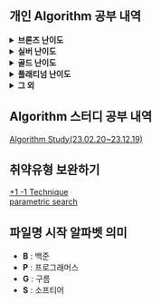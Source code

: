 ## 개인 Algorithm 공부 내역
<details>
<summary> <b>브론즈 난이도</b> </summary>

|                               문제명(링크)                                | 난이도 |         유형         |                          비고                           |
|:--------------------------------------------------------------------:|:---:|:------------------:|:-----------------------------------------------------:|
|         [최대공약수와 최소공배수](https://www.acmicpc.net/problem/2609)         | B1  |         수학         |     [대회 문제](https://www.acmicpc.net/category/74)      |
|              [평균](https://www.acmicpc.net/problem/1546)              | B1  |      수학, 사칙연산      |                                                       |
|        [Slice String](https://www.acmicpc.net/problem/30034)         | B1  |   구현, 자료 구조, 문자열   | [대회 문제](https://www.acmicpc.net/category/detail/3910) |
|            [단어 공부](https://www.acmicpc.net/problem/1157)             | B1  |      구현, 문자열       |                                                       |
|         [달팽이는 올라가고 싶다](https://www.acmicpc.net/problem/2869)         | B1  |         수학         |  [대회 문제](https://www.acmicpc.net/category/detail/76)  |
|           [Hashing](https://www.acmicpc.net/problem/15829)           | B2  |    구현, 문자열, 해싱     |     [대회 문제](https://www.acmicpc.net/category/701)     |
|            [OX 퀴즈](https://www.acmicpc.net/problem/8958)             | B2  |      구현, 문자열       | [대회 문제](https://www.acmicpc.net/category/detail/1067) |
|      [Union Maplestory](https://www.acmicpc.net/problem/28455)       | B2  |       구현, 정렬       | [대회 문제](https://www.acmicpc.net/category/detail/3675) |
|            [TV 크기](https://www.acmicpc.net/problem/1297)             | B2  |   기하학, 피타고라스 정리    |                                                       |
|            [단어의 개수](https://www.acmicpc.net/problem/1152)            | B2  |      구현, 문자열       |                                                       |
|             [거스름돈](https://www.acmicpc.net/problem/5585)             | B2  |        그리디         | [대회 문제](https://www.acmicpc.net/category/detail/553)  |
|          [럭키 스트레이트](https://www.acmicpc.net/problem/18406)           | B2  |      구현, 문자열       |                                                       |
|            [모스 부호](https://www.acmicpc.net/problem/29701)            | B2  | 구현, 자료 구조, 문자열, 해시 | [대회 문제](https://www.acmicpc.net/category/detail/3867) |
|            [문자열 반복](https://www.acmicpc.net/problem/2675)            | B2  |      구현, 문자열       | [대회 문제](https://www.acmicpc.net/category/detail/5) |
|           [ACM 호텔](https://www.acmicpc.net/problem/10250)            | B3  |    수학, 구현, 사칙연산    | [대회 문제](https://www.acmicpc.net/category/detail/1283) |
|         [Since 1973](https://www.acmicpc.net/problem/28135)          | B3  |    수학, 구현, 사칙연산    |     [대회 문제](https://www.acmicpc.net/category/848)     |
|             [최댓값](https://www.acmicpc.net/problem/2562)              | B3  |         구현         |     [대회 문제](https://www.acmicpc.net/category/68)      |
|           [Фигурки](https://www.acmicpc.net/problem/29029)           | B3  |      구현, 그리디       |     [대회 문제](https://www.acmicpc.net/category/892)     |
|            [네 번째 점](https://www.acmicpc.net/problem/3009)            | B3  |      구현, 기하학       |     [대회 문제](https://www.acmicpc.net/category/100)     |
|           [DKSH 찾기](https://www.acmicpc.net/problem/29766)           | B4  |      구현, 문자열       | [대회 문제](https://www.acmicpc.net/category/detail/3869) |
|          [Archivist](https://www.acmicpc.net/problem/28454)          | B4  |         구현         | [대회 문제](https://www.acmicpc.net/category/detail/2348) |
|      [Goodbye, Code Jam](https://www.acmicpc.net/problem/29738)      | B4  |         구현         | [대회 문제](https://www.acmicpc.net/category/detail/3876) |
|             [모비스](https://www.acmicpc.net/problem/28074)             | B4  |      구현, 문자열       |     [대회 문제](https://www.acmicpc.net/category/846)     |
|   [Рождественская лотерея](https://www.acmicpc.net/problem/29683)    | B4  |      수학, 사칙연산      |     [대회 문제](https://www.acmicpc.net/category/924)     |
|          [Oddities](https://www.acmicpc.net/problem/10480)           | B4  |    수학, 구현, 사칙연산    | [대회 문제](https://www.acmicpc.net/category/detail/1308) |
|       [Previous Level](https://www.acmicpc.net/problem/28453)        | B4  |    구현, 많은 조건 분기    | [대회 문제](https://www.acmicpc.net/category/detail/3675) |
|         [Rust Study](https://www.acmicpc.net/problem/30033)          | B4  |         구현         | [대회 문제](https://www.acmicpc.net/category/detail/3910) |
|            [Файлы](https://www.acmicpc.net/problem/29546)            | B4  |      구현, 문자열       | [대회 문제](https://www.acmicpc.net/category/detail/3827) |
| [Advance to Taoyuan Regional](https://www.acmicpc.net/problem/30319) | B4  |    수학, 구현, 사칙연산    | [대회 문제](https://www.acmicpc.net/category/detail/3989) |
|          [공백 없는 A+B](https://www.acmicpc.net/problem/15873)          | B4  | 수학, 사칙연산, 많은 조건 분기 |                                                       |
|           [Поп-ит](https://www.acmicpc.net/problem/30585)            | B4  |      구현, 문자열       | [대회 문제](https://www.acmicpc.net/category/detail/4023) |
|  [Amusement Park Adventure](https://www.acmicpc.net/problem/29986)   | B4  |         구현         | [대회 문제](https://www.acmicpc.net/category/detail/3902) |
|       [Торговый центр](https://www.acmicpc.net/problem/28648)        | B4  |    수학, 구현, 사칙연산    |     [대회 문제](https://www.acmicpc.net/category/875)     |
|    [gahui and sousenkyo 3](https://www.acmicpc.net/problem/30793)    | B4  |    수학, 구현, 사칙연산    | [대회 문제](https://www.acmicpc.net/category/detail/4069) |
|           [A+B -7](https://www.acmicpc.net/problem/11021)            | B5  |    수학, 구현, 사칙연산    |                                                       |
|             [AxB](https://www.acmicpc.net/problem/10998)             | B5  |    수학, 구현, 사칙연산    |                                                       |
|           [두 수 비교하기](https://www.acmicpc.net/problem/1330)           | B5  |         구현         |                                                       |
|          [2023 밈 투표](https://www.acmicpc.net/problem/29731)          | B5  |      구현, 문자열       | [대회 문제](https://www.acmicpc.net/category/detail/3876) |
|           [A+B -4](https://www.acmicpc.net/problem/10951)            | B5  |    수학, 구현, 사칙연산    |                                                       |
|             [A+B](https://www.acmicpc.net/problem/1000)              | B5  |    수학, 구현, 사칙연산    |                                                       |
|             [A-B](https://www.acmicpc.net/problem/1001)              | B5  |    수학, 구현, 사칙연산    |                                                       |
|             [A/B](https://www.acmicpc.net/problem/1008)              | B5  |    수학, 구현, 사칙연산    |                                                       |
|           [Lucky 7](https://www.acmicpc.net/problem/30224)           | B5  |       수학, 구현       | [대회 문제](https://www.acmicpc.net/category/detail/3975) |
|            [Pups](https://www.acmicpc.net/problem/26575)             | B5  |      수학, 사칙연산      |     [대회 문제](https://www.acmicpc.net/category/787)     |
|      [Welcome to SMUPC!](https://www.acmicpc.net/problem/29699)      | B5  | 수학, 구현, 문자열, 사칙연산  | [대회 문제](https://www.acmicpc.net/category/detail/3867) |
|             [검증 수](https://www.acmicpc.net/problem/2475)             | B5  |    수학, 구현, 사칙연산    |     [대회 문제](https://www.acmicpc.net/category/62)      |
|          [X보다 작은 수](https://www.acmicpc.net/problem/10871)           | B5  |         구현         |                                                       |

</details>

<details>
<summary> <b>실버 난이도</b> </summary>

|                           문제명(링크)                            | 난이도 |         유형         |                          비고                           |
|:------------------------------------------------------------:|:---:|:------------------:|:-----------------------------------------------------:|
|     [구간 합 구하기 5](https://www.acmicpc.net/problem/11660)      | S1  |      DP, 누적 합      |                                                       |
|          [곱셈](https://www.acmicpc.net/problem/1629)          | S1  |     수학, 분할 정복      |                                                       |
|       [1로 만들기2](https://www.acmicpc.net/problem/12852)       | S1  |     DP, Graph      |                                                       |
|          [Z](https://www.acmicpc.net/problem/1074)           | S1  |     분할 정복, 재귀      |                                                       |
|         [INK](https://www.acmicpc.net/problem/30036)         | S1  |     구현, 시뮬레이션      | [대회 문제](https://www.acmicpc.net/category/detail/3910) |
|       [단지번호붙이기](https://www.acmicpc.net/problem/2667)        | S1  |   그래프, DFS, BFS    |     [대회 문제](https://www.acmicpc.net/category/82)      |
|        [미로 탐색](https://www.acmicpc.net/problem/2178)         | S1  |      그래프, BFS      |                                                       |
|        [나무 자르기](https://www.acmicpc.net/problem/2805)        | S2  |  이분 탐색, 매개 변수 탐색   |  [대회 문제](https://www.acmicpc.net/category/detail/72)  |
|       [DFS와 BFS](https://www.acmicpc.net/problem/1260)       | S2  |        그래프         |                                                       |
|        [랜선 자르기](https://www.acmicpc.net/problem/1654)        | S2  |   이분탐색, 매개변수 탐색    |                                                       |
|       [마인크래프트](https://www.acmicpc.net/problem/18111)        | S2  |     구현, 완전 탐색      |     [대회 문제](https://www.acmicpc.net/category/693)     |
|        [1로 만들기](https://www.acmicpc.net/problem/1463)        | S3  |         DP         |                                                       |
|       [2xn 타일링](https://www.acmicpc.net/problem/11726)       | S3  |         DP         |                                                       |
|      [2xn 타일링2](https://www.acmicpc.net/problem/11727)       | S3  |         DP         |                                                       |
|      [1,2,3 더하기](https://www.acmicpc.net/problem/9095)       | S3  |        그리디         | [대회 문제](https://www.acmicpc.net/category/detail/884)  |
|      [N과 M (2)](https://www.acmicpc.net/problem/15650)       | S3  |        백트래킹        |                                                       |
|      [N과 M (5)](https://www.acmicpc.net/problem/15654)       | S3  |        백트래킹        |                                                       |
|        [프린터 큐](https://www.acmicpc.net/problem/1966)         | S3  | 구현, 자료구조, 시뮬레이션, 큐 |  [대회 문제](https://www.acmicpc.net/category/detail/55)  |
| [개발자 지망생 구름이의 취업 뽀개기](https://www.acmicpc.net/problem/29155) | S3  |      그리디, 정렬       | [대회 문제](https://www.acmicpc.net/category/detail/3855) |
|        [계단 오르기](https://www.acmicpc.net/problem/2579)        | S3  |         DP         |     [대회 문제](https://www.acmicpc.net/category/70)      |
|         [바이러스](https://www.acmicpc.net/problem/2606)         | S3  |   그래프, DFS, BFS    |     [대회 문제](https://www.acmicpc.net/category/74)      |
|          [괄호](https://www.acmicpc.net/problem/9012)          | S4  |   자료 구조, 문자열, 스택   | [대회 문제](https://www.acmicpc.net/category/detail/1081) |
|      [solved.ac](https://www.acmicpc.net/problem/18110)      | S4  |     수학, 구현, 정렬     |     [대회 문제](https://www.acmicpc.net/category/693)     |
|         [30](https://www.acmicpc.net/problem/10610)          | S4  |  수학, 그리디, 정렬, 문자열  | [대회 문제](https://www.acmicpc.net/category/detail/1322) |
|         [ATM](https://www.acmicpc.net/problem/11399)         | S4  |      그리디, 정렬       |                                                       |
|         [국영수](https://www.acmicpc.net/problem/10825)         | S4  |         정렬         |                                                       |
|       [균형 잡힌 세상](https://www.acmicpc.net/problem/4949)       | S4  |   자료 구조, 문자열, 스택   |                                                       |
|         [기타줄](https://www.acmicpc.net/problem/1049)          | S4  |      수학, 그리디       |                                                       |
|   [나는야 포켓몬 마스터 이다솜](https://www.acmicpc.net/problem/1620)    | S4  |     자료 구조, 해시      |                                                       |
|          [덱](https://www.acmicpc.net/problem/10866)          | S4  |    구현, 자료 구조, 덱    |                                                       |
|        [동전 0](https://www.acmicpc.net/problem/11047)         | S4  |        그리디         |                                                       |
|         [듣보잡](https://www.acmicpc.net/problem/1764)          | S4  | 자료 구조, 문자열, 정렬, 해시 |                                                       |
|       [문자열 집합](https://www.acmicpc.net/problem/14425)        | S4  |   자료 구조, 해시, 트리    |                                                       |
|      [2차원 배열의 합](https://www.acmicpc.net/problem/2167)       | S5  |      구현, 누적합       |                                                       |
|        [BABBA](https://www.acmicpc.net/problem/9625)         | S5  |         DP         |                                                       |
|        [D-Day](https://www.acmicpc.net/problem/1308)         | S5  |         구현         |                                                       |
|        [거스름돈](https://www.acmicpc.net/problem/14916)         | S5  |     수학,그리디, DP     |     [대회 문제](https://www.acmicpc.net/category/788)     |
|   [Array Rotation](https://www.acmicpc.net/problem/28456)    | S5  |     구현, 시뮬레이션      | [대회 문제](https://www.acmicpc.net/category/detail/3675) |
|       [그룹 단어 체커](https://www.acmicpc.net/problem/1316)       | S5  |      구현, 문자열       |                                                       |
|       [나이순 정렬](https://www.acmicpc.net/problem/10814)        | S5  |         정렬         |                                                       |
|        [날짜 계산](https://www.acmicpc.net/problem/1476)         | S5  |   수학, 완전 탐색, 정수론   |                                                       |
|       [너의 평점은](https://www.acmicpc.net/problem/25206)        | S5  |    수학, 구현, 문자열     | [대회 문제](https://www.acmicpc.net/category/detail/3124) |
|        [다리 놓기](https://www.acmicpc.net/problem/1010)         | S5  |    수학, DP, 조합론     |                                                       |
|        [단어 나누기](https://www.acmicpc.net/problem/1251)        | S5  | 구현, 문자열, 완전 탐색, 정렬 |                                                       |
|        [단어 정렬](https://www.acmicpc.net/problem/1181)         | S5  |      문자열, 정렬       |                                                       |
|          [덩치](https://www.acmicpc.net/problem/7568)          | S5  |     구현, 완전 탐색      |     [대회 문제](https://www.acmicpc.net/category/214)     |
|         [뒤집기](https://www.acmicpc.net/problem/1439)          | S5  |      그리디, 문자열      |                                                       |
|         [막대기](https://www.acmicpc.net/problem/1094)          | S5  |     수학, 비트마스킹      |                                                       |
|        [문서 검색](https://www.acmicpc.net/problem/1543)         | S5  |     문자열, 완전 탐색     |                                                       |

</details>

<details>
<summary> <b>골드 난이도</b> </summary>

|                               문제명(링크)                                | 난이도 |              유형               |                          비고                           |
|:--------------------------------------------------------------------:|:---:|:-----------------------------:|:-----------------------------------------------------:|
|         [GCD(n, k)=1](https://www.acmicpc.net/problem/11689)         | G1  |              수학               |                                                       |
|            [K번째 수](https://www.acmicpc.net/problem/1300)             | G1  |        이분 탐색, 매개 변수 탐색        |                                                       |
|           [멀티탭 스케줄링](https://www.acmicpc.net/problem/1700)           | G1  |              그리디              | [대회 문제](https://www.acmicpc.net/category/detail/1086) |
|      [가장 긴 증가하는 부분 수열 2](https://www.acmicpc.net/problem/12015)      | G2  |    이분 탐색, 가장 긴 증가하는 부분 수열     |                                                       |
|      [가장 긴 증가하는 부분 수열 3](https://www.acmicpc.net/problem/12738)      | G2  |    이분 탐색, 가장 긴 증가하는 부분 수열     |                                                       |
|           [미확인 도착지](https://www.acmicpc.net/problem/9370)            | G2  |       그래프, 다익스트라, 최단 경로       | [대회 문제](https://www.acmicpc.net/category/detail/1160) |
|        [PIZZA ALVOLOC](https://www.acmicpc.net/problem/12781)        | G3  |         가하학, 선분 교차 판정         | [대회 문제](https://www.acmicpc.net/category/detail/1492) |
|        [마법사 상어와 토네이도](https://www.acmicpc.net/problem/20057)         | G3  |           구현, 시뮬레이션           |                         삼성 기출                         |
|        [마법사 상어와 파이어스톰](https://www.acmicpc.net/problem/20058)        | G3  |      구현, 시뮬레이션, DFS, BFS      |                         삼성 기출                         |
|            [LCS 2](https://www.acmicpc.net/problem/9252)             | G4  |              DP               |                                                       |
|           [N-Queen](https://www.acmicpc.net/problem/9663)            | G4  |          완전 탐색, 백트래킹          |                                                       |
|     [Road Reconstruction](https://www.acmicpc.net/problem/20046)     | G4  |       그레프, 다익스트라, 최단 경로       | [대회 문제](https://www.acmicpc.net/category/detail/2330) |
|      [가장 긴 증가하는 부분 수열 4](https://www.acmicpc.net/problem/14002)      | G4  |              DP               |                                                       |
|            [게리맨더링](https://www.acmicpc.net/problem/17471)            | G4  | 수학, 그래프, 완전 탐색, BFS, DFS, 조합론 |                                                       |
|            [고층 건물](https://www.acmicpc.net/problem/1027)             | G4  |        수학, 완전 탐색, 기하학         |                                                       |
|            [공유기 설치](https://www.acmicpc.net/problem/2110)            | G4  |        이분 탐색, 매개 변수 탐색        |     [대회 문제](https://www.acmicpc.net/category/747)     |
|          [다항 함수의 적분](https://www.acmicpc.net/problem/17214)          | G4  |    수학, 문자열, 많은 조건 분기, 미적분학    |     [대회 문제](https://www.acmicpc.net/category/791)     |
|        [마법사 상어와 파이어볼](https://www.acmicpc.net/problem/20056)         | G4  |           구현, 시뮬레이션           |                         삼성 기출                         |
|            [A와 B](https://www.acmicpc.net/problem/12904)             | G5  |         구현, 그리디, 문자열          |                                                       |
|             [CCW](https://www.acmicpc.net/problem/11758)             | G5  |              기하학              |                                                       |
| [Fly me to the Alpha Centauri](https://www.acmicpc.net/problem/1011) | G5  |              수학               |                                                       |
|             [LCS](https://www.acmicpc.net/problem/9251)              | G5  |            DP,문자열             |                                                       |
|      [MooTube (Silver)](https://www.acmicpc.net/problem/15591)       | G5  |              그래프              |     [대회 문제](https://www.acmicpc.net/category/415)     |
|           [강의실 배정](https://www.acmicpc.net/problem/11000)            | G5  |    자료 구조, 그리디, 정렬, 우선순위 큐     |                                                       |
|           [경쟁적 전염](https://www.acmicpc.net/problem/18405)            | G5  |       구현, 그래프, BFS, DFS       |                                                       |
|           [다각형의 면적](https://www.acmicpc.net/problem/2166)            | G5  |         기하학, 다각형의 넓이          |                                                       |
|             [동전 2](https://www.acmicpc.net/problem/2294)             | G5  |              DP               |                                                       |
|             [두 용액](https://www.acmicpc.net/problem/2470)             | G5  |       정렬, 이분 탐색, 투 포인터        |     [대회 문제](https://www.acmicpc.net/category/61)      |
|           [로봇 시뮬레이션](https://www.acmicpc.net/problem/2174)           | G5  |           구현, 시뮬레이션           | [대회 문제](https://www.acmicpc.net/category/detail/216)  |

</details>

<details>
<summary> <b>플래티넘 난이도</b> </summary>

|                          문제명(링크)                           | 난이도 |          유형           |                          비고                           |
|:----------------------------------------------------------:|:---:|:---------------------:|:-----------------------------------------------------:|
|       [고속도로](https://www.acmicpc.net/problem/10254)        | P2  | 기하학, 볼록 껍질, 회전하는 캘리퍼스 | [대회 문제](https://www.acmicpc.net/category/detail/1283) |
|        [맹독방벽](https://www.acmicpc.net/problem/7420)        | P4  |      기하학, 볼록 껍질       | [대회 문제](https://www.acmicpc.net/category/detail/892) |
| [가장 긴 증가하는 부분 수열 5](https://www.acmicpc.net/problem/14003) | P5  | 이분탐색, 가장 긴 증가하는 부분 수열 |                                                       |
| [가장 긴 팰린드롬 부분 문자열](https://www.acmicpc.net/problem/14444)  | P5  |       문자열, 매내처        |                                                       |
|      [거의 최단 경로](https://www.acmicpc.net/problem/5719)      | P5  |   그래프, 다익스트라, 최단 경로   | [대회 문제](https://www.acmicpc.net/category/detail/568)  |

</details>

<details>
<summary> <b>그 외</b> </summary>

|                                    문제명(링크)                                    | 난이도 |    유형    |              비고              |
|:-----------------------------------------------------------------------------:|:---:|:--------:|:----------------------------:|
|                                   1이 될 때까지                                    |  -  |   그리디    |                              |
|  [h-index](https://school.programmers.co.kr/learn/courses/30/lessons/42747)   |  -  |    정렬    |                              |
|                                    DFS_BFS                                    |  -  |   그래프    |                              |
|   [가장 큰 수](https://school.programmers.co.kr/learn/courses/30/lessons/42746)   |  -  |    정렬    |                              |
|                                  곱하기 혹은 더하기                                   |  -  |    정렬    |                              |
|   [괄호 변환](https://school.programmers.co.kr/learn/courses/30/lessons/60058)    |  -  |    정렬    | 2020 KAKAO BLIND RECRUITMENT |
|                                      금광                                       |  -  |    DP    |                              |
|    [기능개발](https://school.programmers.co.kr/learn/courses/30/lessons/42586)    |  -  |  스택, 큐   |                              |
|                                  두 배열의 원소 교체                                  |  -  |    정렬    |                              |
|                                   떡볶이 떡 만들기                                   |  -  |  이진 탐색   |                              |
|                                  만들 수 없는 금액                                   |  -  |   그리디    |                              |
|                                    모험가 길드                                     |  -  |   그리디    |                              |
|                                     못생긴 수                                     |  -  |    DP    |                              |
| [무지의 먹방 라이브](https://school.programmers.co.kr/learn/courses/30/lessons/42891) |  -  |   그리디    | 2019 KAKAO BLIND RECRUITMENT |
|                                    문자열 뒤집기                                    |  -  |   그리디    |                              |
|                                    문자열 압축                                     |  -  |    구현    |                              |
|                                    문자열 재정렬                                    |  -  |    구현    |                              |
|                                     미로 탐출                                     |  -  | DFS, BFS |                              |

</details>

## Algorithm 스터디 공부 내역
[Algorithm Study(23.02.20~23.12.19)](https://github.com/Algorithm-Study/Algorithm)

## 취약유형 보완하기
[+1 -1 Technique](https://www.codetree.ai/landing/level-test/5297/result/4?started=true&innerIdx=0)  
[parametric search](https://www.codetree.ai/landing/level-test/6652/result/4?started=true&innerIdx=0)

## 파일명 시작 알파벳 의미
- **B** : 백준
- **P** : 프로그래머스
- **G** : 구름
- **S** : 소프티어